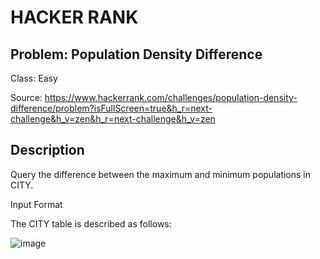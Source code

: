 # HACKER RANK
## Problem: Population Density Difference
Class: Easy

Source: https://www.hackerrank.com/challenges/population-density-difference/problem?isFullScreen=true&h_r=next-challenge&h_v=zen&h_r=next-challenge&h_v=zen

## Description
Query the difference between the maximum and minimum populations in CITY.

Input Format

The CITY table is described as follows:

![image](https://s3.amazonaws.com/hr-challenge-images/8137/1449729804-f21d187d0f-CITY.jpg)
